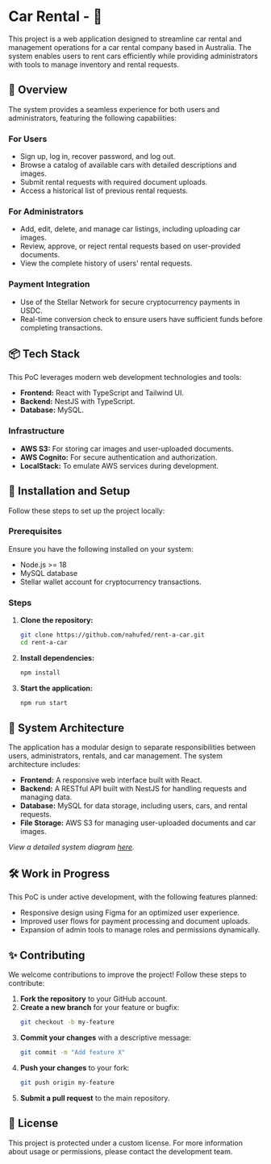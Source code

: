 # Car Rental - 🚗

This project is a web application designed to streamline car rental and management operations for a car rental company based in Australia. The system enables users to rent cars efficiently while providing administrators with tools to manage inventory and rental requests.

## 🚀 Overview

The system provides a seamless experience for both users and administrators, featuring the following capabilities:

### For Users
- Sign up, log in, recover password, and log out.
- Browse a catalog of available cars with detailed descriptions and images.
- Submit rental requests with required document uploads.
- Access a historical list of previous rental requests.

### For Administrators
- Add, edit, delete, and manage car listings, including uploading car images.
- Review, approve, or reject rental requests based on user-provided documents.
- View the complete history of users' rental requests.

### Payment Integration
- Use of the Stellar Network for secure cryptocurrency payments in USDC.
- Real-time conversion check to ensure users have sufficient funds before completing transactions.

## 📦 Tech Stack

This PoC leverages modern web development technologies and tools:

- **Frontend:** React with TypeScript and Tailwind UI.
- **Backend:** NestJS with TypeScript.
- **Database:** MySQL.

### Infrastructure
- **AWS S3:** For storing car images and user-uploaded documents.
- **AWS Cognito:** For secure authentication and authorization.
- **LocalStack:** To emulate AWS services during development.

## 🔧 Installation and Setup

Follow these steps to set up the project locally:

### Prerequisites

Ensure you have the following installed on your system:

- Node.js >= 18
- MySQL database
- Stellar wallet account for cryptocurrency transactions.

### Steps

1. **Clone the repository:**
   ```bash
   git clone https://github.com/nahufed/rent-a-car.git
   cd rent-a-car
   ```
2. **Install dependencies:**
   ```bash
   npm install
   ```
3. **Start the application:**
   ```bash
   npm run start
   ```

## 📑 System Architecture

The application has a modular design to separate responsibilities between users, administrators, rentals, and car management. The system architecture includes:

- **Frontend:** A responsive web interface built with React.
- **Backend:** A RESTful API built with NestJS for handling requests and managing data.
- **Database:** MySQL for data storage, including users, cars, and rental requests.
- **File Storage:** AWS S3 for managing user-uploaded documents and car images.

_View a detailed system diagram [here](#)._

## 🛠 Work in Progress

This PoC is under active development, with the following features planned:

- Responsive design using Figma for an optimized user experience.
- Improved user flows for payment processing and document uploads.
- Expansion of admin tools to manage roles and permissions dynamically.

## ✨ Contributing

We welcome contributions to improve the project! Follow these steps to contribute:

1. **Fork the repository** to your GitHub account.
2. **Create a new branch** for your feature or bugfix:
   ```bash
   git checkout -b my-feature
   ```
3. **Commit your changes** with a descriptive message:
   ```bash
   git commit -m "Add feature X"
   ```
4. **Push your changes** to your fork:
   ```bash
   git push origin my-feature
   ```
5. **Submit a pull request** to the main repository.

## 📝 License

This project is protected under a custom license. For more information about usage or permissions, please contact the development team.